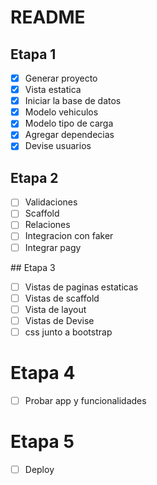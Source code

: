# README

## Etapa 1

- [x] Generar proyecto
- [x] Vista estatica
- [x] Iniciar la base de datos
- [x] Modelo vehiculos
- [x] Modelo tipo de carga
- [x] Agregar dependecias
- [x] Devise usuarios

## Etapa 2

- [ ] Validaciones
- [ ] Scaffold
- [ ] Relaciones
- [ ] Integracion con faker
- [ ] Integrar pagy

## Etapa 3

- [ ] Vistas de paginas estaticas
- [ ] Vistas de scaffold
- [ ] Vista de layout
- [ ] Vistas de Devise
- [ ] css junto a bootstrap

# Etapa 4

- [ ] Probar app y funcionalidades

# Etapa 5

- [ ] Deploy
